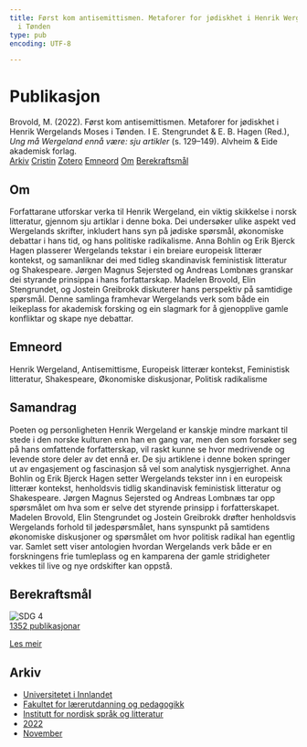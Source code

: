 ```yaml
---
title: Først kom antisemittismen. Metaforer for jødiskhet i Henrik Wergelands Moses
  i Tønden
type: pub
encoding: UTF-8

---
```

<h1>Publikasjon</h1>
<article id="csl-bib-container-TCKJLT84" class="csl-bib-container">
  <div class="csl-bib-body"> <div class="csl-entry">Brovold, M. (2022). Først kom antisemittismen. Metaforer for jødiskhet i Henrik Wergelands Moses i Tønden. I E. Stengrundet &#38; E. B. Hagen (Red.), <i>Ung må Wergeland ennå være: sju artikler</i> (s. 129–149). Alvheim &#38; Eide akademisk forlag.</div> </div>
  <div class="csl-bib-buttons">
    <a href="#taxonomy-article-TCKJLT84" alt="archive" class="csl-bib-button">Arkiv</a>
    <a href="https://app.cristin.no/results/show.jsf?id=2072371" alt="Cristin" class="csl-bib-button">Cristin</a>
    <a href="http://zotero.org/groups/5881554/items/TCKJLT84" alt="Zotero" class="csl-bib-button">Zotero</a>
    <a href="#keywords-article-TCKJLT84" alt="keywords" class="csl-bib-button">Emneord</a>
    <a href="#about-article-TCKJLT84" alt="about_pub" class="csl-bib-button">Om</a>
    <a href="#sdg-article-TCKJLT84" alt="sdg" class="csl-bib-button">Berekraftsmål</a>
  </div>
  <div id="csl-bib-meta-container-TCKJLT84"></div>
</article>
<div id="csl-bib-meta-TCKJLT84" class="csl-bib-meta">
  <article id="about-article-TCKJLT84" class="about_pub-article">
    <h1>Om</h1>
    Forfattarane utforskar verka til Henrik Wergeland, ein viktig skikkelse i norsk litteratur, gjennom sju artiklar i denne boka. Dei undersøker ulike aspekt ved Wergelands skrifter, inkludert hans syn på jødiske spørsmål, økonomiske debattar i hans tid, og hans politiske radikalisme. Anna Bohlin og Erik Bjerck Hagen plasserer Wergelands tekstar i ein breiare europeisk litterær kontekst, og samanliknar dei med tidleg skandinavisk feministisk litteratur og Shakespeare. Jørgen Magnus Sejersted og Andreas Lombnæs granskar dei styrande prinsippa i hans forfattarskap. Madelen Brovold, Elin Stengrundet, og Jostein Greibrokk diskuterer hans perspektiv på samtidige spørsmål. Denne samlinga framhevar Wergelands verk som både ein leikeplass for akademisk forsking og ein slagmark for å gjenopplive gamle konfliktar og skape nye debattar.
  </article>
  <article id="keywords-article-TCKJLT84" class="keywords-article">
    <h1>Emneord</h1>
    Henrik Wergeland, Antisemittisme, Europeisk litterær kontekst, Feministisk litteratur, Shakespeare, Økonomiske diskusjonar, Politisk radikalisme
  </article>
  <article id="abstract-article-TCKJLT84" class="abstract-article">
    <h1>Samandrag</h1>
    Poeten og personligheten Henrik Wergeland er kanskje mindre markant til stede i den norske kulturen enn han en gang var, men den som forsøker seg på hans omfattende forfatterskap, vil raskt kunne se hvor medrivende og levende store deler av det ennå er. De sju artiklene i denne boken springer ut av engasjement og fascinasjon så vel som analytisk nysgjerrighet. Anna Bohlin og Erik Bjerck Hagen setter Wergelands tekster inn i en europeisk litterær kontekst, henholdsvis tidlig skandinavisk feministisk litteratur og Shakespeare. Jørgen Magnus Sejersted og Andreas Lombnæs tar opp spørsmålet om hva som er selve det styrende prinsipp i forfatterskapet. Madelen Brovold, Elin Stengrundet og Jostein Greibrokk drøfter henholdsvis Wergelands forhold til jødespørsmålet, hans synspunkt på samtidens økonomiske diskusjoner og spørsmålet om hvor politisk radikal han egentlig var. Samlet sett viser antologien hvordan Wergelands verk både er en forskningens frie tumleplass og en kamparena der gamle stridigheter vekkes til live og nye ordskifter kan oppstå.
  </article>
  <article id="sdg-article-TCKJLT84" class="sdg-article">
    <h1>Berekraftsmål</h1>
    <div class="sdg-container"><div id="sdg4" class="sdg">
        <img src="{{< params subfolder >}}images/sdg/sdg04_nn.png" class="image" alt="SDG 4">
        <div class="sdg-overlay">
          <a href="/nn/archive/?key=?sdg=4#archive" class="sdg-publication-count"><span>1352</span> publikasjonar</a>
          <p><a href="https://fn.no/om-fn/fns-baerekraftsmaal/god-utdanning?lang=nno-NO" class="sdg-read-more">Les meir</a></p>
        </div>
      </div></div>
  </article>
  <article id="taxonomy-article-TCKJLT84" class="taxonomy-article">
    <h1>Arkiv</h1>
    <ul>
      <li>
        <a href="/nn/archive/?key=3DCRN523">Universitetet i Innlandet</a>
      </li>
      <li>
        <a href="/nn/archive/?key=WYNZA47F">Fakultet for lærerutdanning og pedagogikk</a>
      </li>
      <li>
        <a href="/nn/archive/?key=T9U6ILTU">Institutt for nordisk språk og litteratur</a>
      </li>
      <li>
        <a href="/nn/archive/?key=8BZA2YRV">2022</a>
      </li>
      <li>
        <a href="/nn/archive/?key=FVXUY8PZ">November</a>
      </li>
    </ul>
  </article>
</div>
